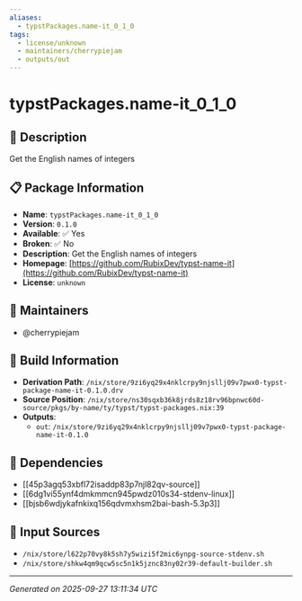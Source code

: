 ```yaml
---
aliases:
  - typstPackages.name-it_0_1_0
tags:
  - license/unknown
  - maintainers/cherrypiejam
  - outputs/out
---
```


# typstPackages.name-it_0_1_0

## 📝 Description

Get the English names of integers

## 📋 Package Information

- **Name**: `typstPackages.name-it_0_1_0`
- **Version**: `0.1.0`
- **Available**: ✅ Yes
- **Broken**: ✅ No
- **Description**: Get the English names of integers
- **Homepage**: [https://github.com/RubixDev/typst-name-it](https://github.com/RubixDev/typst-name-it)
- **License**: `unknown`
## 👥 Maintainers

- @cherrypiejam


## 🔧 Build Information

- **Derivation Path**: `/nix/store/9zi6yq29x4nklcrpy9njsllj09v7pwx0-typst-package-name-it-0.1.0.drv`
- **Source Position**: `/nix/store/ns30sqxb36k8jrds8z18rv96bpnwc60d-source/pkgs/by-name/ty/typst/typst-packages.nix:39`
- **Outputs**:
  - `out`:  `/nix/store/9zi6yq29x4nklcrpy9njsllj09v7pwx0-typst-package-name-it-0.1.0`

## 🔗 Dependencies

- [[45p3agq53xbfl72isaddp83p7njl82qv-source]]
- [[6dg1vi55ynf4dmkmmcn945pwdz010s34-stdenv-linux]]
- [[bjsb6wdjykafnkixq156qdvmxhsm2bai-bash-5.3p3]]

## 📁 Input Sources

- `/nix/store/l622p70vy8k5sh7y5wizi5f2mic6ynpg-source-stdenv.sh`
- `/nix/store/shkw4qm9qcw5sc5n1k5jznc83ny02r39-default-builder.sh`

---
*Generated on 2025-09-27 13:11:34 UTC*

